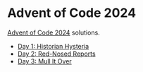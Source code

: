 # Advent of Code 2024

[Advent of Code 2024](https://adventofcode.com/) solutions.

- [Day 1: Historian Hysteria](./solutions/01)
- [Day 2: Red-Nosed Reports](./solutions/02)
- [Day 3: Mull It Over](./solutions/03)
